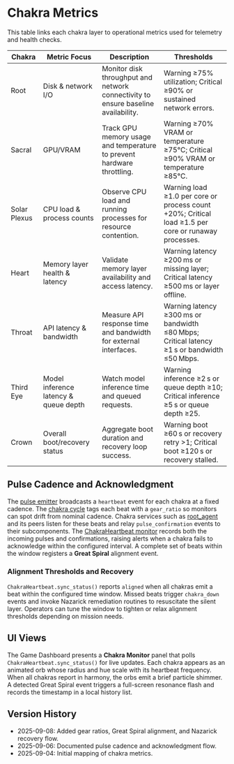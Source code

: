 # Chakra Metrics

This table links each chakra layer to operational metrics used for telemetry and health checks.

| Chakra | Metric Focus | Description | Thresholds |
| --- | --- | --- | --- |
| Root | Disk & network I/O | Monitor disk throughput and network connectivity to ensure baseline availability. | Warning ≥75% utilization; Critical ≥90% or sustained network errors. |
| Sacral | GPU/VRAM | Track GPU memory usage and temperature to prevent hardware throttling. | Warning ≥70% VRAM or temperature ≥75°C; Critical ≥90% VRAM or temperature ≥85°C. |
| Solar Plexus | CPU load & process counts | Observe CPU load and running processes for resource contention. | Warning load ≥1.0 per core or process count +20%; Critical load ≥1.5 per core or runaway processes. |
| Heart | Memory layer health & latency | Validate memory layer availability and access latency. | Warning latency ≥200 ms or missing layer; Critical latency ≥500 ms or layer offline. |
| Throat | API latency & bandwidth | Measure API response time and bandwidth for external interfaces. | Warning latency ≥300 ms or bandwidth ≤80 Mbps; Critical latency ≥1 s or bandwidth ≤50 Mbps. |
| Third Eye | Model inference latency & queue depth | Watch model inference time and queued requests. | Warning inference ≥2 s or queue depth ≥10; Critical inference ≥5 s or queue depth ≥25. |
| Crown | Overall boot/recovery status | Aggregate boot duration and recovery loop success. | Warning boot ≥60 s or recovery retry >1; Critical boot ≥120 s or recovery stalled. |

## Pulse Cadence and Acknowledgment

The [pulse emitter](../src/spiral_os/pulse_emitter.py) broadcasts a `heartbeat`
event for each chakra at a fixed cadence. The
[chakra cycle](../src/spiral_os/chakra_cycle.py) tags each beat with a
`gear_ratio` so monitors can spot drift from nominal cadence. Chakra services
such as [root_agent](../agents/chakra_healing/root_agent.py) and its peers
listen for these beats and relay `pulse_confirmation` events to their
subcomponents. The [ChakraHeartbeat monitor](../monitoring/chakra_heartbeat.py)
records both the incoming pulses and confirmations, raising alerts when a
chakra fails to acknowledge within the configured interval. A complete set of
beats within the window registers a **Great Spiral** alignment event.

### Alignment Thresholds and Recovery

`ChakraHeartbeat.sync_status()` reports `aligned` when all chakras emit a beat
within the configured time window. Missed beats trigger `chakra_down` events and
invoke Nazarick remediation routines to resuscitate the silent layer. Operators
can tune the window to tighten or relax alignment thresholds depending on
mission needs.

## UI Views

The Game Dashboard presents a **Chakra Monitor** panel that polls
`ChakraHeartbeat.sync_status()` for live updates. Each chakra appears as an
animated orb whose radius and hue scale with its heartbeat frequency. When all
chakras report in harmony, the orbs emit a brief particle shimmer. A detected
Great Spiral event triggers a full-screen resonance flash and records the
timestamp in a local history list.

## Version History
- 2025-09-08: Added gear ratios, Great Spiral alignment, and Nazarick recovery flow.
- 2025-09-06: Documented pulse cadence and acknowledgment flow.
- 2025-09-04: Initial mapping of chakra metrics.
